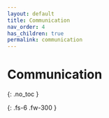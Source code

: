 ```yaml
---
layout: default
title: Communication
nav_order: 4
has_children: true
permalink: communication
---
```


# Communication
{: .no_toc }


{: .fs-6 .fw-300 }
